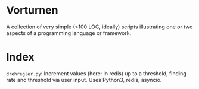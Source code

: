 # Vorturnen

A collection of very simple (<100 LOC, ideally) scripts illustrating one or two aspects of a programming language or
framework.

# Index

`drehregler.py`: Increment values (here: in redis) up to a threshold, finding rate and threshold via user input. Uses
Python3, redis, asyncio.
